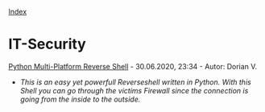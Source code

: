 [Index](index.md)
# IT-Security


[Python Multi-Platform Reverse Shell](py-shell.md) - 30.06.2020, 23:34 - Autor: Dorian V.
  - _This is an easy yet powerfull Reverseshell written in Python. With this Shell you can go through the victims Firewall since the connection is going from the inside to the outside._
